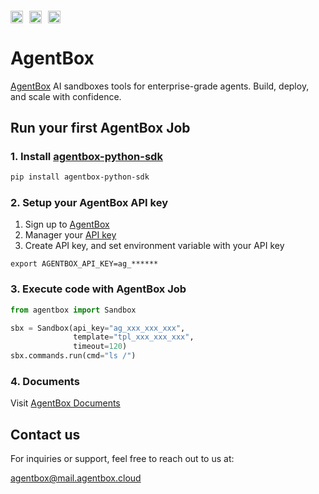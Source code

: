 <h4 align="left" style="display: flex; align-items: center;">
  <a href="https://pypi.org/project/agentbox-python-sdk/">
    <img alt="Last 1 month downloads for the Python SDK" loading="lazy" width="auto" height="20" decoding="async" 
    style="margin-right: 10px;" 
    src="https://img.shields.io/pypi/dm/agentbox-python-sdk?label=PyPI%20Downloads">
  </a>
  <a href="https://pypi.org/project/agentbox-python-sdk/">
    <img alt="Python >= 3.9" loading="lazy" width="auto" height="20" decoding="async" 
    style="margin-right: 10px;" 
    src="https://img.shields.io/badge/Python-3.9%2B-blue">
  </a>
  <a href="https://www.apache.org/licenses/LICENSE-2.0">
    <img alt="Apache License 2.0" loading="lazy" width="auto" height="20" decoding="async" 
    style="margin-right: 0;" 
    src="https://img.shields.io/badge/License-Apache%202.0-blue">
  </a>
</h4>


# AgentBox

[AgentBox](https://agentbox.space) AI sandboxes tools for enterprise-grade agents. Build, deploy, and scale with confidence.

## Run your first AgentBox Job

### 1. Install [agentbox-python-sdk](https://pypi.org/project/agentbox-python-sdk/)

```bash
pip install agentbox-python-sdk
```

### 2. Setup your AgentBox API key

1. Sign up to [AgentBox](https://agentbox.space)
2. Manager your [API key](https://agentbox.space/home/api-keys)
3. Create API key, and set environment variable with your API key

```
export AGENTBOX_API_KEY=ag_******
```

### 3. Execute code with AgentBox Job

```python
from agentbox import Sandbox

sbx = Sandbox(api_key="ag_xxx_xxx_xxx",
              template="tpl_xxx_xxx_xxx",
              timeout=120)
sbx.commands.run(cmd="ls /")
```

### 4. Documents

Visit [AgentBox Documents](https://agentbox.space/docs)

## Contact us

For inquiries or support, feel free to reach out to us at:

[agentbox@mail.agentbox.cloud](mailto:agentbox@mail.agentbox.cloud)

